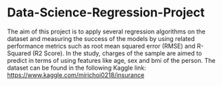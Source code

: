 # Data-Science-Regression-Project
The aim of this project is to apply several regression algorithms on the dataset and measuring the success of the models by using related performance metrics such as root mean squared error (RMSE) and R-Squared (R2 Score). In the study, charges of the sample are aimed to predict in terms of using features like age, sex and bmi of the person. The dataset can be found in the following Kaggle link: https://www.kaggle.com/mirichoi0218/insurance
